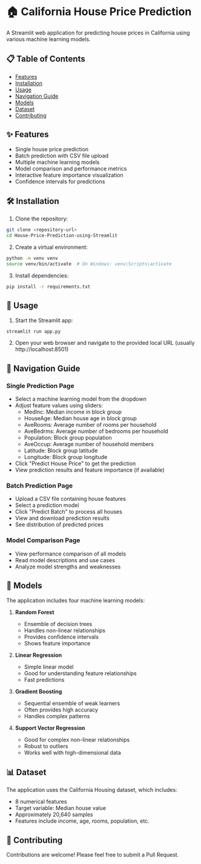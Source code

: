 # 🏠 California House Price Prediction

A Streamlit web application for predicting house prices in California using various machine learning models.

## 📋 Table of Contents
- [Features](#-features)
- [Installation](#-installation)
- [Usage](#-usage)
- [Navigation Guide](#-navigation-guide)
- [Models](#-models)
- [Dataset](#-dataset)
- [Contributing](#-contributing)

## ✨ Features
- Single house price prediction
- Batch prediction with CSV file upload
- Multiple machine learning models
- Model comparison and performance metrics
- Interactive feature importance visualization
- Confidence intervals for predictions

## 🛠️ Installation

1. Clone the repository:
```bash
git clone <repository-url>
cd House-Price-Prediction-using-Streamlit
```

2. Create a virtual environment:
```bash
python -m venv venv
source venv/bin/activate  # On Windows: venv\Scripts\activate
```

3. Install dependencies:
```bash
pip install -r requirements.txt
```

## 🚀 Usage

1. Start the Streamlit app:
```bash
streamlit run app.py
```

2. Open your web browser and navigate to the provided local URL (usually http://localhost:8501)

## 🧭 Navigation Guide

### Single Prediction Page
- Select a machine learning model from the dropdown
- Adjust feature values using sliders:
  - MedInc: Median income in block group
  - HouseAge: Median house age in block group
  - AveRooms: Average number of rooms per household
  - AveBedrms: Average number of bedrooms per household
  - Population: Block group population
  - AveOccup: Average number of household members
  - Latitude: Block group latitude
  - Longitude: Block group longitude
- Click "Predict House Price" to get the prediction
- View prediction results and feature importance (if available)

### Batch Prediction Page
- Upload a CSV file containing house features
- Select a prediction model
- Click "Predict Batch" to process all houses
- View and download prediction results
- See distribution of predicted prices

### Model Comparison Page
- View performance comparison of all models
- Read model descriptions and use cases
- Analyze model strengths and weaknesses

## 🤖 Models

The application includes four machine learning models:

1. **Random Forest**
   - Ensemble of decision trees
   - Handles non-linear relationships
   - Provides confidence intervals
   - Shows feature importance

2. **Linear Regression**
   - Simple linear model
   - Good for understanding feature relationships
   - Fast predictions

3. **Gradient Boosting**
   - Sequential ensemble of weak learners
   - Often provides high accuracy
   - Handles complex patterns

4. **Support Vector Regression**
   - Good for complex non-linear relationships
   - Robust to outliers
   - Works well with high-dimensional data

## 📊 Dataset

The application uses the California Housing dataset, which includes:
- 8 numerical features
- Target variable: Median house value
- Approximately 20,640 samples
- Features include income, age, rooms, population, etc.

## 🤝 Contributing

Contributions are welcome! Please feel free to submit a Pull Request.